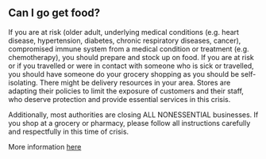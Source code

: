 ## Can I go get food?

If you are at risk (older adult, underlying medical conditions (e.g. heart disease, hypertension, diabetes, chronic respiratory diseases, cancer), compromised immune system from a medical condition or treatment (e.g. chemotherapy), you should prepare and stock up on food. If you are at risk or if you travelled or were in contact with someone who is sick or travelled, you should have someone do your grocery shopping as you should be self-isolating. There might be delivery resources in your area. Stores are adapting their policies to limit the exposure of customers and their staff, who deserve protection and provide essential services in this crisis.

Additionally, most authorities are closing ALL NONESSENTIAL businesses. If you shop at a grocery or pharmacy, please follow all instructions carefully and respectfully in this time of crisis.

More information [here](https://www.canada.ca/en/public-health/services/diseases/2019-novel-coronavirus-infection/being-prepared.html#a2)
